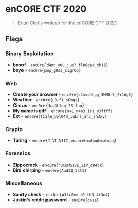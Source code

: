 # enCOЯE CTF 2020

> Exun Clan's writeup for the enCOЯE CTF 2020.

## Flags

### Binary Exploitation

- **booof** - `enc0re{d4mn_y0u_jus7_fl00ded_th15}`
- **boye** - `enc0re{pop_g03s_s1gr0p}`

### Web

- **Create your browser** - `enc0re{s4mssUngg_5MM0r7_Fr1dg3}`
- **Weather** - `enc0re{L0-f1_s0ngs}`
- **Circus** - `enc0re{JugGL1ng_1S_fun}`
- **My name is giff** - `enc0re{m41_n4m3_iss_y3ffff}`
- **Ext** - `enc0re{f1ile_Upl04d_vuLns_ar3_sh3xy}`

### Crypto

- **Turing** - `encore{I_VI_VIII_encorehmuhmuhmulmao}`

### Forensics

- **Zippocrack** - `enc0re{r3CuR51vE_ZIP_cR4ck}`
- **Bird chirping** - `enc0re{Aud10_5st1}`

### Miscellaneous

- **Sanity check** - `enc0re{W3lc0me_t0_th3_4r3n4}`
- **Justin's reddit password** - `enc0re{case}`
